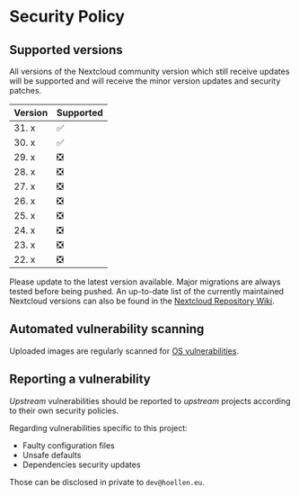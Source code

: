 # Security Policy

## Supported versions

All versions of the Nextcloud community version which still receive updates will be supported
and will receive the minor version updates and security patches.

| Version | Supported          |
| ------- | ------------------ |
| 31. x   | :white_check_mark: |
| 30. x   | :white_check_mark: |
| 29. x   | :negative_squared_cross_mark: |
| 28. x   | :negative_squared_cross_mark: |
| 27. x   | :negative_squared_cross_mark: |
| 26. x   | :negative_squared_cross_mark: |
| 25. x   | :negative_squared_cross_mark: |
| 24. x   | :negative_squared_cross_mark: |
| 23. x   | :negative_squared_cross_mark: |
| 22. x   | :negative_squared_cross_mark: |

Please update to the latest version available. Major migrations are always tested before being pushed.
An up-to-date list of the currently maintained Nextcloud versions can also be found in the [Nextcloud Repository Wiki](https://github.com/nextcloud/server/wiki/Maintenance-and-Release-Schedule).

## Automated vulnerability scanning

Uploaded images are regularly scanned for [OS vulnerabilities](https://github.com/Wonderfall/docker-nextcloud/security/code-scanning).

## Reporting a vulnerability

*Upstream* vulnerabilities should be reported to *upstream* projects according to their own security policies.

Regarding vulnerabilities specific to this project:
- Faulty configuration files
- Unsafe defaults
- Dependencies security updates

Those can be disclosed in private to `dev@hoellen.eu`.

